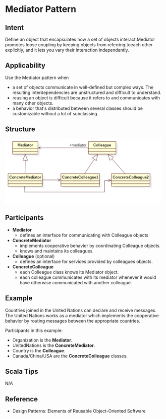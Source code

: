 # Mediator Pattern


## Intent
Define an object that encapsulates how a set of objects interact.Mediator promotes
loose coupling by keeping objects from referring toeach other explicitly, and
it lets you vary their interaction independently.


## Applicability
Use the Mediator pattern when
* a set of objects communicate in well-defined but complex ways. The resulting interdependencies are unstructured and difficult to understand.
* reusing an object is difficult because it refers to and communicates with many other objects.
* a behavior that's distributed between several classes should be customizable without a lot of subclassing.


## Structure
![mediator](./etc/mediator.png)


## Participants
* **Mediator**
    - defines an interface for communicating with Colleague objects.
* **ConcreteMediator**
    - implements cooperative behavior by coordinating Colleague objects.
    - knows and maintains its colleagues.
* **Colleague** (optional)
    - defines an interface for services provided by colleagues objects.
* **ConcreteColleague**
    - each Colleague class knows its Mediator object.
    - each colleague communicates with its mediator whenever it would have otherwise communicated with another colleague.


## Example
Countries joined in the United Nations can declare and receive messages. The United Nations works as a mediator
which implements the cooperative behavior by routing messages between the appropriate countries.

Participants in this example:
* Organization is the **Mediator**.
* UnitedNations is the **ConcreteMediator**.
* Country is the **Colleague**.
* Canada/China/USA are the **ConcreteColleague** classes.


## Scala Tips
N/A


## Reference
* Design Patterns: Elements of Reusable Object-Oriented Software